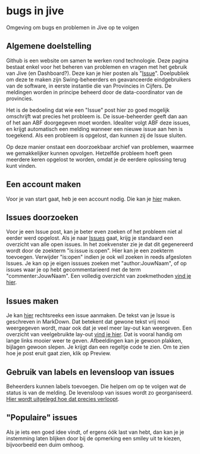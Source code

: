# bugs in jive
Omgeving om bugs en problemen in Jive op te volgen

## Algemene doelstelling

Github is een website om samen te werken rond technologie. Deze pagina bestaat enkel voor het beheren van problemen en vragen met het gebruik van Jive (en Dashboard?). Deze kan je hier posten als "[Issue](https://guides.github.com/features/issues/)". Doelpubliek om deze te maken zijn Swing-beheerders en geavanceerde eindgebruikers van de software, in eerste instantie die van Provincies in Cijfers. De meldingen worden in principe beheerd door de data-coordinator van de provincies.

Het is de bedoeling dat wie een "Issue" post hier zo goed mogelijk omschrijft wat precies het probleem is. De issue-beheerder geeft dan aan of het aan ABF doorgegeven moet worden. Idealiter volgt ABF deze issues, en krijgt automatisch een melding wanneer een nieuwe issue aan hen is toegekend. Als een probleem is opgelost, dan kunnen zij de Issue sluiten.

Op deze manier onstaat een doorzoekbaar archief van problemen, waarmee we gemakkelijker kunnen opvolgen. Hetzelfde probleem hoeft geen meerdere keren opgelost te worden, omdat je de eerdere oplossing terug kunt vinden.


## Een account maken
Voor je van start gaat, heb je een account nodig. Die kan je [hier](https://github.com/join) maken.


## Issues doorzoeken
Voor je een Issue post, kan je beter even zoeken of het probleem niet al eerder werd opgelost. Als je naar [Issues](https://github.com/provinciesincijfers/bugsinjive/issues) gaat, krijg je standaard een overzicht van alle open issues. In het zoekvenster zie je dat dit gegenereerd wordt door de zoekterm "is:issue is:open". Hier kan je een zoekterm toevoegen. Verwijder "is:open" indien je ook wil zoeken in reeds afgesloten Issues.
Je kan op je eigen isssues zoeken met "author:JouwNaam", of op issues waar je op hebt gecommentarieerd met de term "commenter:JouwNaam". Een volledig overzicht van zoekmethoden [vind je hier](https://help.github.com/articles/searching-issues-and-pull-requests/).

## Issues maken
Je kan [hier](https://github.com/provinciesincijfers/bugsinjive/issues/new) rechtsreeks een issue aanmaken. 
De tekst van je Issue is geschreven in MarkDown. Dat betekent dat gewone tekst vrij mooi weergegeven wordt, maar ook dat je veel meer lay-out kan weergeven. Een overzicht van veelgebruikte lay-out [vind je hier](https://github.com/adam-p/markdown-here/wiki/Markdown-Cheatsheet). Dat is vooral handig om lange links mooier weer te geven. Afbeeldingen kan je gewoon plakken, bijlagen gewoon slepen. Je krijgt dan een regeltje code te zien. Om te zien hoe je post eruit gaat zien, klik op Preview.


## Gebruik van labels en levensloop van issues
Beheerders kunnen labels toevoegen. Die helpen om op te volgen wat de status is van de melding. De levensloop van issues wordt zo georganiseerd. [Hier wordt uitgelegd hoe dat precies verloopt](https://github.com/provinciesincijfers/bugsinjive/blob/master/levensloopissues.md).


## "Populaire" issues
Als je iets een goed idee vindt, of ergens óók last van hebt, dan kan je je instemming laten blijken door bij de opmerking een smiley uit te kiezen, bijvoorbeeld een duim omhoog.
